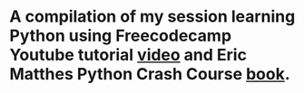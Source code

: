 # A compilation of my session learning Python using Freecodecamp Youtube tutorial [video](https://www.youtube.com/watch?v=rfscVS0vtbw) and Eric Matthes Python Crash Course [book](https://b-ok.africa/book/4995914/5d84d3). 

